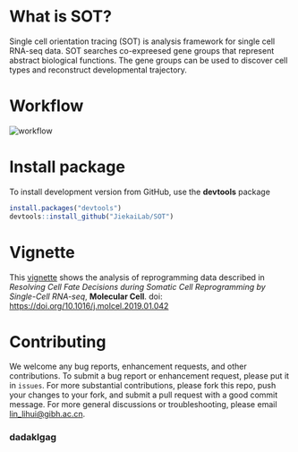 # What is SOT?
Single cell orientation tracing (SOT) is analysis framework for single cell RNA-seq data. SOT searches co-expreesed gene groups that represent abstract biological functions. The gene groups can be used to discover cell types and reconstruct developmental trajectory. <br>

# Workflow
![workflow](./README_files/workflow.png)

# Install package
To install development version from GitHub, use the __devtools__ package
```R
install.packages("devtools")
devtools::install_github("JiekaiLab/SOT")
```
# Vignette
This [vignette](https://charliex210.github.io/docs/sot-vignette-v0.1.3.html) shows the analysis of reprogramming data described in _Resolving Cell Fate Decisions during Somatic Cell Reprogramming by Single-Cell RNA-seq_, __Molecular Cell__. doi: https://doi.org/10.1016/j.molcel.2019.01.042

# Contributing
We welcome any bug reports, enhancement requests, and other contributions. To submit a bug report or enhancement request, please put it in `issues`. For more substantial contributions, please fork this repo, push your changes to your fork, and submit a pull request with a good commit message. For more general discussions or troubleshooting, please email <lin_lihui@gibh.ac.cn>.



###  dadaklgag 

